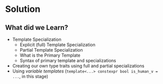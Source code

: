 # Solution

## What did we Learn?

- Template Specialization
    - Explicit (full) Template Specialization
    - Partial Template Specialization
    - What is the Primary Template
    - Syntax of primary template and specializations
- Creating our own type traits using full and partial specializations
- Using *variable templates* (`template<...> constexpr bool is_human_v = ...`, in this stage)
